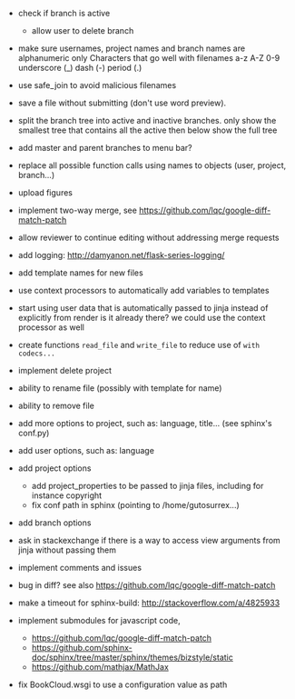   - check if branch is active
    - allow user to delete branch
  - make sure usernames, project names and branch names are alphanumeric only
    Characters that go well with filenames
      a-z
      A-Z
      0-9
      underscore (_)
      dash (-)
      period (.)
  - use safe_join to avoid malicious filenames

  - save a file without submitting (don't use word preview).
  - split the branch tree into active and inactive branches.
    only show the smallest tree that contains all the active
    then below show the full tree

  - add master and parent branches to menu bar?

  - replace all possible function calls using names to objects (user, project, branch...)
  - upload figures
  - implement two-way merge, see https://github.com/lqc/google-diff-match-patch
  - allow reviewer to continue editing without addressing merge requests

  - add logging: http://damyanon.net/flask-series-logging/

  - add template names for new files

  - use context processors to automatically add variables to templates
  - start using user data that is automatically passed to jinja instead of explicitly from render
    is it already there? we could use the context processor as well

  - create functions `read_file` and `write_file` to reduce use of `with codecs...`

  - implement delete project

  - ability to rename file (possibly with template for name)
  - ability to remove file
  - add more options to project, such as: language, title... (see sphinx's conf.py)

  - add user options, such as: language
  - add project options
    - add project_properties to be passed to jinja files, including for instance copyright
    - fix conf path in sphinx (pointing to /home/gutosurrex...)
  - add branch options

  - ask in stackexchange if there is a way to access view arguments from jinja without passing them

  - implement comments and issues
  - bug in diff? see also https://github.com/lqc/google-diff-match-patch

  - make a timeout for sphinx-build: http://stackoverflow.com/a/4825933
  - implement submodules for javascript code,
    - https://github.com/lqc/google-diff-match-patch
    - https://github.com/sphinx-doc/sphinx/tree/master/sphinx/themes/bizstyle/static
    - https://github.com/mathjax/MathJax

  - fix BookCloud.wsgi to use a configuration value as path



